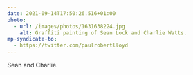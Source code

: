 ```yaml
---
date: 2021-09-14T17:50:26.516+01:00
photo:
  - url: /images/photos/1631638224.jpg
    alt: Graffiti painting of Sean Lock and Charlie Watts.
mp-syndicate-to:
  - https://twitter.com/paulrobertlloyd
---
```

Sean and Charlie.
